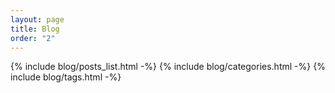 ```yaml
---
layout: page
title: Blog
order: "2"
---
```


{% include blog/posts_list.html -%}
{% include blog/categories.html -%}
{% include blog/tags.html -%}
